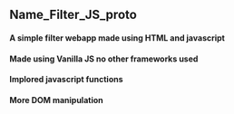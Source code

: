 ## Name_Filter_JS_proto
#### A simple filter webapp made using HTML and javascript
#### Made using Vanilla JS no other frameworks used
#### Implored javascript functions
#### More DOM manipulation
